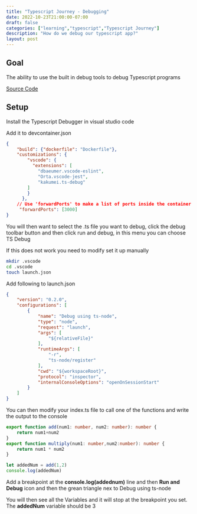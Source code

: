 ```yaml
---
title: "Typescript Journey - Debugging"
date: 2022-10-23T21:00:00-07:00
draft: false
categories: ["learning","typescript","Typescript Journey"]
description: "How do we debug our typescript app?"
layout: post
---
```

## Goal

The ability to use the built in debug tools to debug Typescript programs

[Source Code](https://github.com/two4suited/TypescriptJourney/tree/debug)

## Setup

Install the Typescript Debugger in visual studio code

Add it to devcontainer.json
```json
{
	"build": {"dockerfile": "Dockerfile"},
	"customizations": {
		"vscode": {
		  "extensions": [
			"dbaeumer.vscode-eslint",
			"Orta.vscode-jest",
			"kakumei.ts-debug"
		]
		}
	  },	
	// Use 'forwardPorts' to make a list of ports inside the container available locally.
	 "forwardPorts": [3000]	
}
```
You will then want to select the .ts file you want to debug, click the debug toolbar button and then click run and debug, in this menu you can choose TS Debug

If this does not work you need to modify set it up manually
```bash
mkdir .vscode
cd .vscode
touch launch.json
```
Add following to launch.json
```json
{   
    "version": "0.2.0",
    "configurations": [
        {
            "name": "Debug using ts-node",
            "type": "node",
            "request": "launch",
            "args": [
                "${relativeFile}"
            ],
            "runtimeArgs": [
                "-r",
                "ts-node/register"
            ],
            "cwd": "${workspaceRoot}",
            "protocol": "inspector",
            "internalConsoleOptions": "openOnSessionStart"
        }
    ]
}
```
You can then modify your index.ts file to call one of the functions and write the output to the console

```typescript
export function add(num1: number, num2: number): number {
    return num1+num2 
}
export function multiply(num1: number,num2:number): number {
    return num1 * num2
}

let addedNum = add(1,2)
console.log(addedNum)
```
Add a breakpoint at the **console.log(addednum)** line and then __Run and Debug__ icon and then the grean triangle nex to Debug using ts-node

You will then see all the Variables and it will stop at the breakpoint you set.  The __addedNum__ variable should be 3


